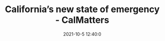 ---
"title": "California’s new state of emergency - CalMatters"
"date": "2021-10-5 12:40:0"
"feed_name": "GOOGLENEWSDRILLING"
"feed_website": "https://news.google.com/search?q=drilling%2Bincident&hl=en-US&gl=US&ceid=US:en"
"feed_rss": "https://news.google.com/rss/search?q=drilling%2Bincident&hl=en-US&gl=US&ceid=US:en"
"link": "https://calmatters.org/newsletters/whatmatters/2021/10/california-oil-spill-newsom/"
"source": "{'href': 'https://calmatters.org', 'title': 'CalMatters'}"
"file": "_posts/2021-1-1-5b8df4a97e6f2bc54adbf57044c1718dd5001f13.md"
"accident": "0"
"drilling": "0"
"dead": "0"
"injured": "0"
"arrested": "0"
"place": "unknown place"
"where": "unknown site"
"causes": "unknown"
"place_uri": "unknown place"
---